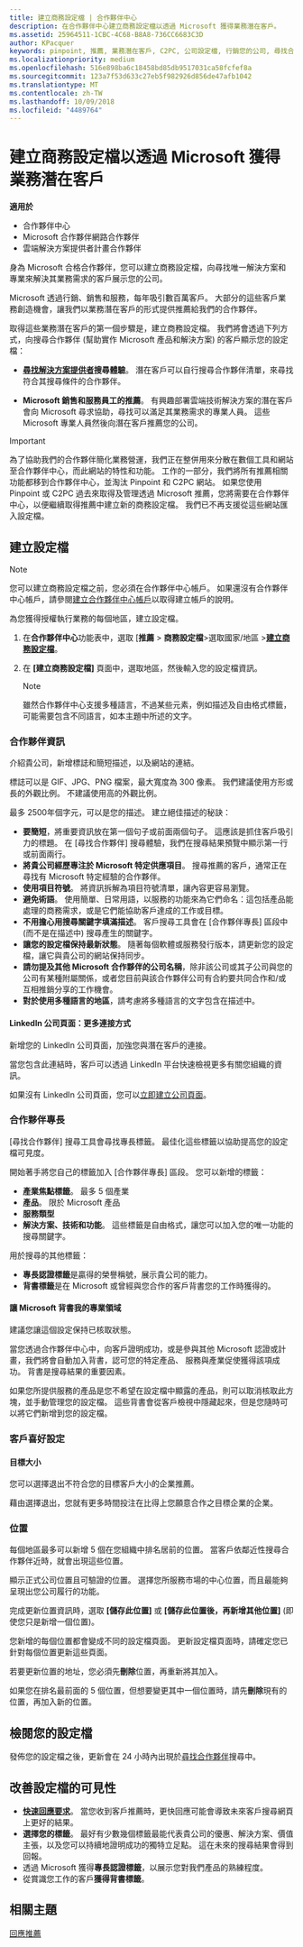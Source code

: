 ```yaml
---
title: 建立商務設定檔 | 合作夥伴中心
description: 在合作夥伴中心建立商務設定檔以透過 Microsoft 獲得業務潛在客戶。
ms.assetid: 25964511-1CBC-4C68-B8A8-736CC6683C3D
author: KPacquer
keywords: pinpoint, 推薦, 業務潛在客戶, C2PC, 公司設定檔, 行銷您的公司, 尋找合作夥伴, 尋找解決方案提供者, 商務設定檔, 行銷設定檔
ms.localizationpriority: medium
ms.openlocfilehash: 516e898ba6c18458bd85db9517031ca58fcfef8a
ms.sourcegitcommit: 123a7f53d633c27eb5f982926d856de47afb1042
ms.translationtype: MT
ms.contentlocale: zh-TW
ms.lasthandoff: 10/09/2018
ms.locfileid: "4489764"
---
```

<!--
FWLink1: https://go.microsoft.com/fwlink/?linkid=838397: Top of page
FWLink2: https://go.microsoft.com/fwlink/?linkid=848635: Top of page (duplicate)
FWLink3: https://go.microsoft.com/fwlink/?linkid=847631: #allow_us_to_endorse_areas_of_expertise
FWLink4: https://go.microsoft.com/fwlink/?linkid=848063: #customer-preferences
FWLink5: https://go.microsoft.com/fwlink/?linkid=848064: #_locations
-->


# <a name="create-a-business-profile-to-get-sales-leads-from-microsoft"></a>建立商務設定檔以透過 Microsoft 獲得業務潛在客戶

**適用於**

-  合作夥伴中心
-  Microsoft 合作夥伴網路合作夥伴
-  雲端解決方案提供者計畫合作夥伴

身為 Microsoft 合格合作夥伴，您可以建立商務設定檔，向尋找唯一解決方案和專業來解決其業務需求的客戶展示您的公司。

Microsoft 透過行銷、銷售和服務，每年吸引數百萬客戶。 大部分的這些客戶業務創造機會，讓我們以業務潛在客戶的形式提供推薦給我們的合作夥伴。 

取得這些業務潛在客戶的第一個步驟是，建立商務設定檔。 我們將會透過下列方式，向搜尋合作夥伴 (幫助實作 Microsoft 產品和解決方案) 的客戶顯示您的設定檔：

*  **[尋找解決方案提供者](https://partnercenter.microsoft.com/pcv/search)搜尋體驗**。 潛在客戶可以自行搜尋合作夥伴清單，來尋找符合其搜尋條件的合作夥伴。

*  **Microsoft 銷售和服務員工的推薦**。 有興趣部署雲端技術解決方案的潛在客戶會向 Microsoft 尋求協助，尋找可以滿足其業務需求的專業人員。 這些 Microsoft 專業人員然後向潛在客戶推薦您的公司。

> [!IMPORTANT]  
> 為了協助我們的合作夥伴簡化業務營運，我們正在整併用來分散在數個工具和網站至合作夥伴中心，而此網站的特性和功能。 工作的一部分，我們將所有推薦相關功能都移到合作夥伴中心，並淘汰 Pinpoint 和 C2PC 網站。 如果您使用 Pinpoint 或 C2PC 過去來取得及管理透過 Microsoft 推薦，您將需要在合作夥伴中心，以便繼續取得推薦中建立新的商務設定檔。 我們已不再支援從這些網站匯入設定檔。 

## <a name="create-a-profile"></a>建立設定檔

> [!NOTE]  
>  您可以建立商務設定檔之前，您必須在合作夥伴中心帳戶。 如果還沒有合作夥伴中心帳戶，請參閱[建立合作夥伴中心帳戶](mpn-create-a-partner-center-account.md)以取得建立帳戶的說明。 

為您獲得授權執行業務的每個地區，建立設定檔。 

1.  在**合作夥伴中心**功能表中，選取 [**推薦** &gt; **商務設定檔**&gt;選取國家/地區 >**[建立商務設定檔](https://partnercenter.microsoft.com/pcv/publishing)**。

2.  在 **\[建立商務設定檔\]** 頁面中，選取地區，然後輸入您的設定檔資訊。
    > [!NOTE]  
    >  雖然合作夥伴中心支援多種語言，不過某些元素，例如描述及自由格式標籤，可能需要包含不同語言，如本主題中所述的文字。

### <a href="" id="partner_info"></a>合作夥伴資訊

介紹貴公司，新增標誌和簡短描述，以及網站的連結。 

標誌可以是 GIF、JPG、PNG 檔案，最大寬度為 300 像素。 我們建議使用方形或長的外觀比例。 不建議使用高的外觀比例。

最多 2500年個字元，可以是您的描述。 建立絕佳描述的秘訣： 

*  **要簡短**，將重要資訊放在第一個句子或前面兩個句子。 這應該是抓住客戶吸引力的標題。 在 [尋找合作夥伴] 搜尋體驗，我們在搜尋結果預覽中顯示第一行或前面兩行。
*  **將貴公司經歷專注於 Microsoft 特定供應項目**。 搜尋推薦的客戶，通常正在尋找有 Microsoft 特定經驗的合作夥伴。
*  **使用項目符號**。 將資訊拆解為項目符號清單，讓內容更容易瀏覽。
*  **避免術語**。 使用簡單、日常用語，以服務的功能來為它們命名：這包括產品能處理的商務需求，或是它們能協助客戶達成的工作或目標。
*  **不用擔心用搜尋關鍵字填滿描述**。 客戶搜尋工具會在 [合作夥伴專長] 區段中 (而不是在描述中) 搜尋產生的關鍵字。
*  **讓您的設定檔保持最新狀態**。 隨著每個軟體或服務發行版本，請更新您的設定檔，讓它與貴公司的網站保持同步。
*  **請勿提及其他 Microsoft 合作夥伴的公司名稱**，除非該公司或其子公司與您的公司有某種附屬關係，或者您目前與該合作夥伴公司有合約要共同合作和/或互相推銷分享的工作機會。
*  **對於使用多種語言的地區**，請考慮將多種語言的文字包含在描述中。

#### <a href="" id="linkedin"></a>LinkedIn 公司頁面：更多連接方式

新增您的 LinkedIn 公司頁面，加強您與潛在客戶的連接。 

當您包含此連結時，客戶可以透過 LinkedIn 平台快速檢視更多有關您組織的資訊。

如果沒有 LinkedIn 公司頁面，您可以[立即建立公司頁面](https://www.linkedin.com/company-beta/setup/new/)。

### <a name="partner-expertise"></a>合作夥伴專長

[尋找合作夥伴] 搜尋工具會尋找專長標籤。 最佳化這些標籤以協助提高您的設定檔可見度。

開始著手將您自己的標籤加入 [合作夥伴專長] 區段。 您可以新增的標籤： 

*  **產業焦點標籤**。 最多 5 個產業
*  **產品**。 限於 Microsoft 產品
*  **服務類型** 
*  **解決方案、技術和功能**。 這些標籤是自由格式，讓您可以加入您的唯一功能的搜尋關鍵字。

用於搜尋的其他標籤：
*  **專長認證標籤**是贏得的榮譽稱號，展示貴公司的能力。
*  **背書標籤**是在 Microsoft 或曾經與您合作的客戶背書您的工作時獲得的。

#### <a href="" id="#allow_us_to_endorse_areas_of_expertise"></a>讓 Microsoft 背書我的專業領域

建議您讓這個設定保持已核取狀態。 

當您透過合作夥伴中心中，向客戶證明成功，或是參與其他 Microsoft 認證或計畫，我們將會自動加入背書，認可您的特定產品、 服務與產業促使獲得該項成功。 背書是搜尋結果的重要因素。

如果您所提供服務的產品是您不希望在設定檔中顯露的產品，則可以取消核取此方塊，並手動管理您的設定檔。 這些背書會從客戶檢視中隱藏起來，但是您隨時可以將它們新增到您的設定檔。

### <a name="customer-preferences"></a>客戶喜好設定

#### <a href="" id="#target_size"></a>目標大小

您可以選擇退出不符合您的目標客戶大小的企業推薦。

藉由選擇退出，您就有更多時間投注在比得上您願意合作之目標企業的企業。

### <a href="" id="#locations"></a>位置

每個地區最多可以新增 5 個在您組織中排名居前的位置。 當客戶依鄰近性搜尋合作夥伴近時，就會出現這些位置。 

顯示正式公司位置且可驗證的位置。 選擇您所服務市場的中心位置，而且最能夠呈現出您公司履行的功能。

完成更新位置資訊時，選取 **\[儲存此位置\]** 或 **\[儲存此位置後，再新增其他位置\]** (即使您只是新增一個位置)。

您新增的每個位置都會變成不同的設定檔頁面。 更新設定檔頁面時，請確定您已針對每個位置更新這些頁面。

若要更新位置的地址，您必須先**刪除**位置，再重新將其加入。

如果您在排名最前面的 5 個位置，但想要變更其中一個位置時，請先**刪除**現有的位置，再加入新的位置。

## <a name="review-your-profile"></a>檢閱您的設定檔

發佈您的設定檔之後，更新會在 24 小時內出現於[尋找合作夥伴](https://partnercenter.microsoft.com/pcv/search)搜尋中。 

## <a name="improve-the-visibility-of-your-profile"></a>改善設定檔的可見性 

*  **[快速回應要求](responding-to-referrals.md)**。 當您收到客戶推薦時，更快回應可能會導致未來客戶搜尋網頁上更好的結果。
*  **選擇您的標籤**。  最好有少數幾個標籤最能代表貴公司的優惠、解決方案、價值主張，以及您可以持續地證明成功的獨特立足點。  這在未來的搜尋結果會得到回報。
*  透過 Microsoft 獲得**專長認證標籤**，以展示您對我們產品的熟練程度。
*  從賞識您工作的客戶**獲得背書標籤**。

## <a name="related-topics"></a>相關主題
[回應推薦](responding-to-referrals.md)